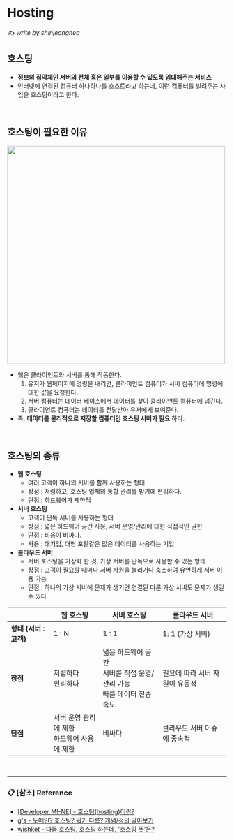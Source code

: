 # Hosting

:writing_hand: *write by shinjeonghea*


## 호스팅

- **정보의 집약체인 서버의 전체 혹은 일부를 이용할 수 있도록 임대해주는 서비스**
- 인터넷에 연결된 컴퓨터 하나하나를 호스트라고 하는데, 이런 컴퓨터를 빌려주는 사업을 호스팅이라고 한다.

<br>

## 호스팅이 필요한 이유

<img src="http://blog.wishket.com/wp-content/uploads/2019/06/%ED%98%B8%EC%8A%A4%ED%8C%85%EC%9D%84-%EC%95%8C%EC%95%84%EB%B3%B4%EA%B8%B0-%EC%A0%84.png" width=500>

- 웹은 클라이언트와 서버를 통해 작동한다.
    1. 유저가 웹페이지에 명령을 내리면, 클라이언트 컴퓨터가 서버 컴퓨터에 명령에 대한 값을 요청한다.
    2. 서버 컴퓨터는 데이터 베이스에서 데이터를 찾아 클라이언트 컴퓨터에 넘긴다.
    3. 클라이언트 컴퓨터는 데이터를 전달받아 유저에게 보여준다.
- 즉,  **데이터를 물리적으로 저장할 컴퓨터인 호스팅 서버가 필요** 하다.

<br>

## 호스팅의 종류

- **웹 호스팅**
  - 여러 고객이 하나의 서버를 함께 사용하는 형태 
  - 장점 : 저렴하고, 호스팅 업체의 통합 관리를 받기에 편리하다.
  - 단점 : 하드웨어가 제한적
- **서버 호스팅**
  - 고객이 단독 서버를 사용하는 형태
  - 장점 : 넓은 하드웨어 공간 사용, 서버 운영/관리에 대한 직접적인 권한
  - 단점 : 비용이 비싸다.
  - 사용 : 대기업, 대형 포탈같은 많은 데이터를 사용하는 기업
- **클라우드 서버**
  - 서버 호스팅을 가상화 한 것, 가상 서버를 단독으로 사용할 수 있는 형태
  - 장점 : 고객이 필요할 때마다 서버 자원을 늘리거나 축소하여 유연하게 서버 이용 가능
  - 단점 : 하나의 가상 서버에 문제가 생기면 연결된 다른 가상 서버도 문제가 생길 수 있다.

|                        | **웹 호스팅**                                 | **서버 호스팅**                                              | **클라우드 서버**              |
| ---------------------- | --------------------------------------------- | ------------------------------------------------------------ | ------------------------------ |
| **형태 (서버 : 고객)** | 1 : N                                         | 1 : 1                                                        | 1: 1  (가상 서버)              |
| **장점**               | 저렴하다<BR>편리하다                          | 넓은 하드웨어 공간 <BR>서버를 직접 운영/관리 가능<BR> 빠를 데이터 전송 속도 | 필요에 따라 서버 자원이 유동적 |
| **단점**               | 서버 운영 관리에 제한<BR>하드웨어 사용에 제한 | 비싸다                                                       | 클라우드 서버 이슈에 종속적    |

<BR>

-----------

### :clipboard: [참조] Reference

- [[Developer MI-NE] - 호스팅(hosting)이란?](https://minemanemo.tistory.com/81?category=948107)
- [g's - 도메인? 호스팅? 뭐가 다름? 개념/정의 알아보기](https://gentlysallim.com/%eb%8f%84%eb%a9%94%ec%9d%b8-%ed%98%b8%ec%8a%a4%ed%8c%85-%eb%ad%90%ea%b0%80-%eb%8b%a4%eb%a6%84-%ea%b0%9c%eb%85%90-%ec%a0%95%ec%9d%98-%ec%95%8c%ec%95%84%eb%b3%b4%ea%b8%b0/)
- [wishket - 다들 호스팅, 호스팅 하는데, '호스팅 뜻'은?](http://blog.wishket.com/%ED%98%B8%EC%8A%A4%ED%8C%85%EC%9D%B4%EB%9E%80-%EB%AC%B4%EC%97%87%EC%9D%BC%EA%B9%8C-%EA%B7%B8%EB%A6%B0%ED%81%B4%EB%9D%BC%EC%9D%B4%EC%96%B8%ED%8A%B8/)

